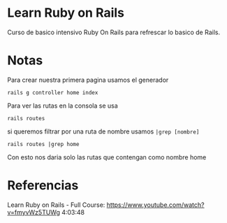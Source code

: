 # Learn Ruby on Rails

Curso de basico intensivo Ruby On Rails para refrescar lo basico de Rails.

# Notas
Para crear nuestra primera pagina usamos el generador
```
rails g controller home index
```

Para ver las rutas en la consola se usa

```
rails routes
```

si queremos filtrar por una ruta de nombre usamos `|grep [nombre]`

```
rails routes |grep home
```

Con esto nos daria solo las rutas que contengan como nombre home


# Referencias

Learn Ruby on Rails - Full Course: https://www.youtube.com/watch?v=fmyvWz5TUWg 4:03:48